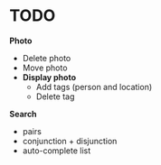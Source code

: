 # TODO
__Photo__
- Delete photo
- Move photo
- __Display photo__
  - Add tags (person and location)
  - Delete tag
 
__Search__
- pairs
- conjunction + disjunction
- auto-complete list
    
